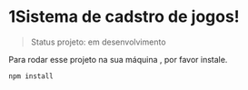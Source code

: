 <h1>1Sistema de cadstro de jogos!</h1>

>Status projeto: em desenvolvimento

Para rodar esse projeto na sua máquina , por favor instale.

```
npm install
```
